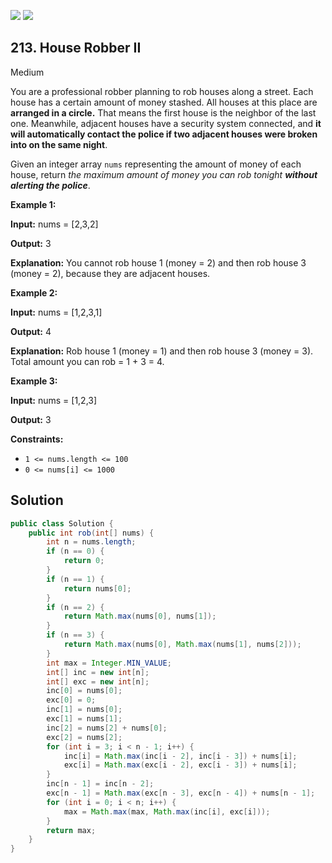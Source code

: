 [![](https://img.shields.io/github/stars/javadev/LeetCode-in-Java?label=Stars&style=flat-square)](https://github.com/javadev/LeetCode-in-Java)
[![](https://img.shields.io/github/forks/javadev/LeetCode-in-Java?label=Fork%20me%20on%20GitHub%20&style=flat-square)](https://github.com/javadev/LeetCode-in-Java/fork)

## 213\. House Robber II

Medium

You are a professional robber planning to rob houses along a street. Each house has a certain amount of money stashed. All houses at this place are **arranged in a circle.** That means the first house is the neighbor of the last one. Meanwhile, adjacent houses have a security system connected, and **it will automatically contact the police if two adjacent houses were broken into on the same night**.

Given an integer array `nums` representing the amount of money of each house, return _the maximum amount of money you can rob tonight **without alerting the police**_.

**Example 1:**

**Input:** nums = [2,3,2]

**Output:** 3

**Explanation:** You cannot rob house 1 (money = 2) and then rob house 3 (money = 2), because they are adjacent houses. 

**Example 2:**

**Input:** nums = [1,2,3,1]

**Output:** 4

**Explanation:** Rob house 1 (money = 1) and then rob house 3 (money = 3). Total amount you can rob = 1 + 3 = 4. 

**Example 3:**

**Input:** nums = [1,2,3]

**Output:** 3 

**Constraints:**

*   `1 <= nums.length <= 100`
*   `0 <= nums[i] <= 1000`

## Solution

```java
public class Solution {
    public int rob(int[] nums) {
        int n = nums.length;
        if (n == 0) {
            return 0;
        }
        if (n == 1) {
            return nums[0];
        }
        if (n == 2) {
            return Math.max(nums[0], nums[1]);
        }
        if (n == 3) {
            return Math.max(nums[0], Math.max(nums[1], nums[2]));
        }
        int max = Integer.MIN_VALUE;
        int[] inc = new int[n];
        int[] exc = new int[n];
        inc[0] = nums[0];
        exc[0] = 0;
        inc[1] = nums[0];
        exc[1] = nums[1];
        inc[2] = nums[2] + nums[0];
        exc[2] = nums[2];
        for (int i = 3; i < n - 1; i++) {
            inc[i] = Math.max(inc[i - 2], inc[i - 3]) + nums[i];
            exc[i] = Math.max(exc[i - 2], exc[i - 3]) + nums[i];
        }
        inc[n - 1] = inc[n - 2];
        exc[n - 1] = Math.max(exc[n - 3], exc[n - 4]) + nums[n - 1];
        for (int i = 0; i < n; i++) {
            max = Math.max(max, Math.max(inc[i], exc[i]));
        }
        return max;
    }
}
```
